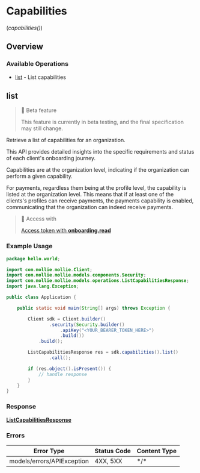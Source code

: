 # Capabilities
(*capabilities()*)

## Overview

### Available Operations

* [list](#list) - List capabilities

## list

> 🚧 Beta feature
>
> This feature is currently in beta testing, and the final specification may still change.

Retrieve a list of capabilities for an organization.

This API provides detailed insights into the specific requirements and status of each client's onboarding journey.

Capabilities are at the organization level, indicating if the organization can perform a given capability.

For payments, regardless them being at the profile level, the capability is listed at the organization level. This means that if at least one of the clients's profiles can receive payments, the payments capability is enabled, communicating that the organization can indeed receive payments.

> 🔑 Access with
>
> [Access token with **onboarding.read**](/reference/authentication)

### Example Usage

```java
package hello.world;

import com.mollie.mollie.Client;
import com.mollie.mollie.models.components.Security;
import com.mollie.mollie.models.operations.ListCapabilitiesResponse;
import java.lang.Exception;

public class Application {

    public static void main(String[] args) throws Exception {

        Client sdk = Client.builder()
                .security(Security.builder()
                    .apiKey("<YOUR_BEARER_TOKEN_HERE>")
                    .build())
            .build();

        ListCapabilitiesResponse res = sdk.capabilities().list()
                .call();

        if (res.object().isPresent()) {
            // handle response
        }
    }
}
```

### Response

**[ListCapabilitiesResponse](../../models/operations/ListCapabilitiesResponse.md)**

### Errors

| Error Type                 | Status Code                | Content Type               |
| -------------------------- | -------------------------- | -------------------------- |
| models/errors/APIException | 4XX, 5XX                   | \*/\*                      |